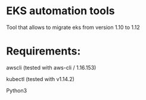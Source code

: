 # EKS automation tools

Tool that allows to migrate eks from version 1.10 to 1.12

# Requirements:

awscli (tested with aws-cli / 1.16.153)

kubectl (tested with v1.14.2)

Python3
